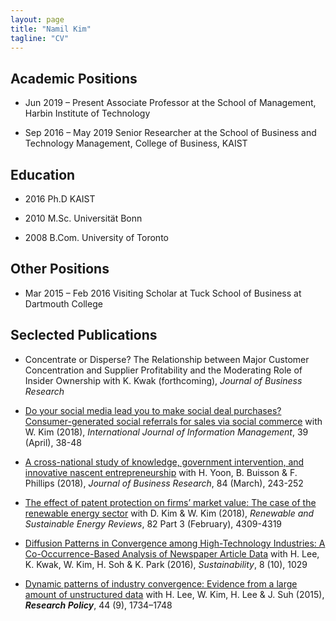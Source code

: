 ```yaml
---
layout: page
title: "Namil Kim"
tagline: "CV"
---
```



## Academic Positions
* Jun 2019 – Present Associate Professor at the School of Management, Harbin Institute of Technology

* Sep 2016 – May 2019 Senior Researcher at the School of Business and Technology Management, College of Business, KAIST


## Education

* 2016    Ph.D KAIST

* 2010     M.Sc. Universität Bonn

* 2008     B.Com. University of Toronto


## Other Positions
* Mar 2015 – Feb 2016 Visiting Scholar at Tuck School of Business at Dartmouth College


## Seclected Publications

* Concentrate or Disperse? The Relationship between Major Customer Concentration and Supplier Profitability and the Moderating Role of Insider Ownership with K. Kwak (forthcoming), _Journal of Business Research_

* [Do your social media lead you to make social deal purchases? Consumer-generated social referrals for sales via social commerce](https://www.sciencedirect.com/science/article/pii/S0268401217300427) with W. Kim (2018), _International Journal of Information Management_, 39 (April), 38-48

* [A cross-national study of knowledge, government intervention, and innovative nascent entrepreneurship](https://www.sciencedirect.com/science/article/abs/pii/S0148296317304861) with H. Yoon, B. Buisson & F. Phillips (2018), _Journal of Business Research_, 84 (March), 243-252

* [The effect of patent protection on firms’ market value: The case of the renewable energy sector](https://www.sciencedirect.com/science/article/pii/S1364032117311358) with D. Kim & W. Kim (2018), _Renewable and Sustainable Energy Reviews_, 82 Part 3 (February), 4309-4319

* [Diffusion Patterns in Convergence among High-Technology Industries: A Co-Occurrence-Based Analysis of Newspaper Article Data](http://www.mdpi.com/2071-1050/8/10/1029/htm) with H. Lee, K. Kwak, W. Kim, H. Soh & K. Park (2016), _Sustainability_, 8 (10), 1029

* [Dynamic patterns of industry convergence: Evidence from a large amount of unstructured data](http://www.sciencedirect.com/science/article/pii/S0048733315000220) with H. Lee, W. Kim, H. Lee & J. Suh (2015), **_Research Policy_**, 44 (9), 1734–1748
